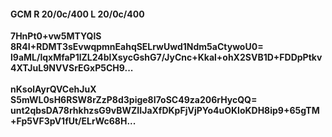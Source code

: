 #### GCM R 20/0c/400 L 20/0c/400
**7HnPt0+vw5MTYQlS**<br/>**8R4I+RDMT3sEvwqpmnEahqSELrwUwd1Ndm5aCtywoU0=**<br/>**l9aML/lqxMfaP1lZL24blXsycGshG7/JyCnc+Kkal+ohX2SVB1D+FDDpPtkv4XTJuL9NVVSrEGxP5CH9...**<br/><br/>
**nKsolAyrQVCehJuX**<br/>**S5mWL0sH6RSW8rZzP8d3pige8I7oSC49za206rHycQQ=**<br/>**unt2qbsDA78rhkhzsG9vBWZIIJaXfDKpFjVjPYo4uOKloKDH8ip9+65gTM+Fp5VF3pV1fUt/ELrWc68H...**
